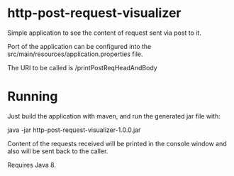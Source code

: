 # http-post-request-visualizer

Simple application to see the content of request sent via post to it.

Port of the application can be configured into the src/main/resources/application.properties file.

The URI to be called is /printPostReqHeadAndBody

# Running

Just build the application with maven, and run the generated jar file with:

java -jar http-post-request-visualizer-1.0.0.jar

Content of the requests received will be printed in the console window and also will be sent back to the caller.

Requires Java 8.
